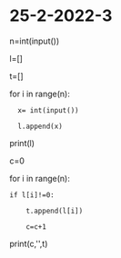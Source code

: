 # 25-2-2022-3
n=int(input())

l=[]

t=[]

for i in range(n):

      x= int(input())

      l.append(x)

print(l)

c=0

for i in range(n):

    if l[i]!=0:

        t.append(l[i])

        c=c+1

print(c,'',t)
